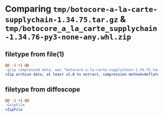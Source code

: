 # Comparing `tmp/botocore-a-la-carte-supplychain-1.34.75.tar.gz` & `tmp/botocore_a_la_carte_supplychain-1.34.76-py3-none-any.whl.zip`

## filetype from file(1)

```diff
@@ -1 +1 @@
-gzip compressed data, was "botocore-a-la-carte-supplychain-1.34.75.tar", last modified: Tue Apr  2 01:03:09 2024, max compression
+Zip archive data, at least v2.0 to extract, compression method=deflate
```

## filetype from diffoscope

```diff
@@ -1 +1 @@
-GzipFile
+ZipFile
```

